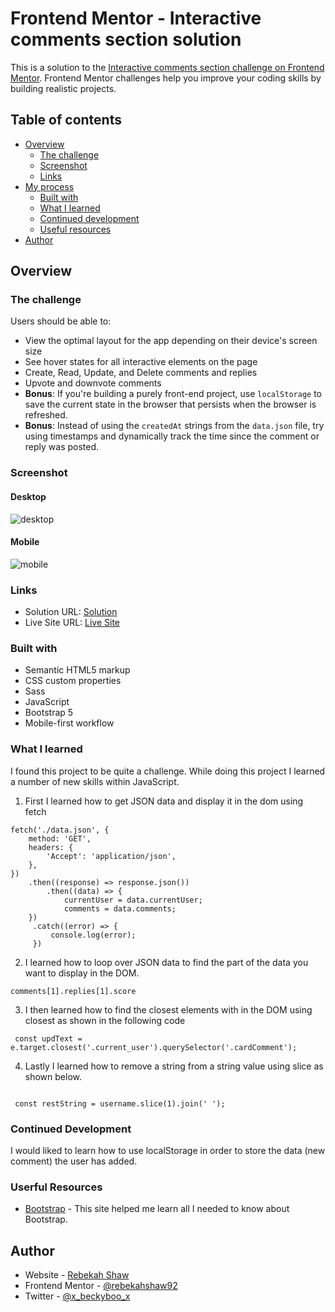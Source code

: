 # Frontend Mentor - Interactive comments section solution

This is a solution to the [Interactive comments section challenge on Frontend Mentor](https://www.frontendmentor.io/challenges/interactive-comments-section-iG1RugEG9). Frontend Mentor challenges help you improve your coding skills by building realistic projects.

## Table of contents

- [Overview](#overview)
  - [The challenge](#the-challenge)
  - [Screenshot](#screenshot)
  - [Links](#links)
- [My process](#my-process)
  - [Built with](#built-with)
  - [What I learned](#what-i-learned)
  - [Continued development](#continued-development)
  - [Useful resources](#useful-resources)
- [Author](#author)

## Overview

### The challenge

Users should be able to:

- View the optimal layout for the app depending on their device's screen size
- See hover states for all interactive elements on the page
- Create, Read, Update, and Delete comments and replies
- Upvote and downvote comments
- **Bonus**: If you're building a purely front-end project, use `localStorage` to save the current state in the browser that persists when the browser is refreshed.
- **Bonus**: Instead of using the `createdAt` strings from the `data.json` file, try using timestamps and dynamically track the time since the comment or reply was posted.

### Screenshot

#### Desktop

![desktop](assets/images/desktop.png)

#### Mobile

![mobile](assets/images/mobile.png)

### Links

- Solution URL: [Solution](https://github.com/rebekahshaw92//interactive-comments-section)
- Live Site URL: [Live Site](https://rebekahshaw92.github.io//interactive-comments-section/)

### Built with

- Semantic HTML5 markup
- CSS custom properties
- Sass
- JavaScript
- Bootstrap 5
- Mobile-first workflow

### What I learned

I found this project to be quite a challenge.  While doing this project I learned a number of new skills within JavaScript.

1. First I learned how to get JSON data and display it in the dom using fetch


``` JS
fetch('./data.json', {
    method: 'GET',
    headers: {
        'Accept': 'application/json',
    },
})
    .then((response) => response.json())
        .then((data) => {
            currentUser = data.currentUser;
            comments = data.comments;          
    })
     .catch((error) => {
         console.log(error);
     })

```

2. I learned how to loop over JSON data to find the part of the data you want to display in the DOM. 

``` JS
comments[1].replies[1].score

```

3. I then learned how to find the closest elements with in the DOM using closest as shown in the following code

``` JS
 const updText = e.target.closest('.current_user').querySelector('.cardComment');

```

4. Lastly I learned how to remove a string from a string value using slice as shown below.

``` JS

 const restString = username.slice(1).join(' ');

 ```

 ### Continued Development

 I would liked to learn how to use localStorage in order to store the data (new comment) the user has added.

 ### Userful Resources 

- [Bootstrap](https://getbootstrap.com) - This site helped me learn all I needed to know about Bootstrap.


## Author

- Website - [Rebekah Shaw](https://www.rebekahshaw.com)
- Frontend Mentor - [@rebekahshaw92](https://www.frontendmentor.io/profile/rebekahshaw92)
- Twitter - [@x_beckyboo_x](https://www.twitter.com/x_beckyboo_x)
